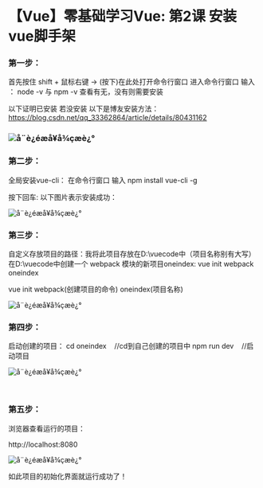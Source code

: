 # 【Vue】零基础学习Vue: 第2课 安装vue脚手架


### 第一步：

首先按住 shift + 鼠标右键 → (按下)在此处打开命令行窗口 进入命令行窗口
输入 ：
node -v 与 npm -v 查看有无，没有则需要安装

以下证明已安装
若没安装 以下是博友安装方法：
https://blog.csdn.net/qq_33362864/article/details/80431162

### ![å¨è¿éæå¥å¾çæè¿°](https://img-blog.csdnimg.cn/20190504195539659.png?x-oss-process=image/watermark,type_ZmFuZ3poZW5naGVpdGk,shadow_10,text_aHR0cHM6Ly9ibG9nLmNzZG4ubmV0L3FxXzQxNjE0OTI4,size_16,color_FFFFFF,t_70)

### 第二步：

全局安装vue-cli： 在命令行窗口 输入
npm install vue-cli -g

按下回车:
以下图片表示安装成功：

![å¨è¿éæå¥å¾çæè¿°](https://img-blog.csdnimg.cn/20190504195723422.png?x-oss-process=image/watermark,type_ZmFuZ3poZW5naGVpdGk,shadow_10,text_aHR0cHM6Ly9ibG9nLmNzZG4ubmV0L3FxXzQxNjE0OTI4,size_16,color_FFFFFF,t_70)

### 第三步：

自定义存放项目的路径：我将此项目存放在D:\vuecode中（项目名称别有大写）
在D:\vuecode中创建一个 webpack 模块的新项目oneindex:
vue init webpack oneindex

vue init webpack(创建项目的命令) oneindex(项目名称)

![å¨è¿éæå¥å¾çæè¿°](https://img-blog.csdnimg.cn/20190504200339156.gif)

### 第四步：

启动创建的项目：
cd oneindex    //cd到自己创建的项目中 npm run dev    //启动项目

![å¨è¿éæå¥å¾çæè¿°](https://img-blog.csdnimg.cn/20190504200725917.gif)

 

### 第五步：

浏览器查看运行的项目：

http://localhost:8080

![å¨è¿éæå¥å¾çæè¿°](https://img-blog.csdnimg.cn/20190504201033453.gif)

如此项目的初始化界面就运行成功了！

